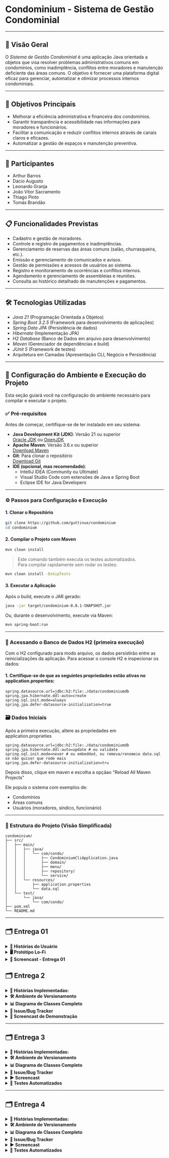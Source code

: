 # Condominium - Sistema de Gestão Condominial

---

## 📌 Visão Geral

O *Sistema de Gestão Condominial* é uma aplicação Java orientada a objetos que visa resolver problemas administrativos comuns em condomínios, como inadimplência, conflitos entre moradores e manutenção deficiente das áreas comuns. O objetivo é fornecer uma plataforma digital eficaz para gerenciar, automatizar e otimizar processos internos condominiais.

---

## 🚀 Objetivos Principais

- Melhorar a eficiência administrativa e financeira dos condomínios.
- Garantir transparência e acessibilidade nas informações para moradores e funcionários.
- Facilitar a comunicação e reduzir conflitos internos através de canais claros e eficazes.
- Automatizar a gestão de espaços e manutenção preventiva.

---

## 👥 Participantes

- Arthur Barros
- Dácio Augusto
- Leonardo Granja  
- João Vitor Sacramento 
- Thiago Pinto  
- Tomás Brandão  
 

---

## 📋 Funcionalidades Previstas

- Cadastro e gestão de moradores.
- Controle e registro de pagamentos e inadimplências.
- Gerenciamento de reservas das áreas comuns (salão, churrasqueira, etc.).
- Emissão e gerenciamento de comunicados e avisos.
- Gestão de permissões e acessos de usuários ao sistema.
- Registro e monitoramento de ocorrências e conflitos internos.
- Agendamento e gerenciamento de assembleias e reuniões.
- Consulta ao histórico detalhado de manutenções e pagamentos.

---

## 🛠 Tecnologias Utilizadas

- *Java 21* (Programação Orientada a Objetos)
- *Spring Boot 3.2.5* (Framework para desenvolvimento de aplicações)
- *Spring Data JPA* (Persistência de dados)
- *Hibernate* (Implementação JPA)
- *H2 Database* (Banco de Dados em arquivo para desenvolvimento)
- *Maven* (Gerenciador de dependências e build)
- *JUnit 5* (Framework de testes)
- Arquitetura em Camadas (Apresentação CLI, Negócio e Persistência)

---

## 🚀 Configuração do Ambiente e Execução do Projeto

Esta seção guiará você na configuração do ambiente necessário para compilar e executar o projeto.

### ✅ Pré-requisitos

Antes de começar, certifique-se de ter instalado em seu sistema:

- **Java Development Kit (JDK)**: Versão 21 ou superior  
  [Oracle JDK](https://www.oracle.com/java/technologies/downloads/) ou [OpenJDK](https://openjdk.org/)
- **Apache Maven**: Versão 3.6.x ou superior  
  [Download Maven](https://maven.apache.org/download.cgi)
- **Git**: Para clonar o repositório  
  [Download Git](https://git-scm.com/downloads)
- **IDE (opcional, mas recomendado)**:
  - IntelliJ IDEA (Community ou Ultimate)
  - Visual Studio Code com extensões de Java e Spring Boot
  - Eclipse IDE for Java Developers

---

### ⚙️ Passos para Configuração e Execução

#### 1. Clonar o Repositório

```bash
git clone https://github.com/guttinue/condominium
cd condominium
```

#### 2. Compilar o Projeto com Maven

```bash
mvn clean install
```

> Este comando também executa os testes automatizados.  
> Para compilar rapidamente sem rodar os testes:

```bash
mvn clean install -DskipTests
```

#### 3. Executar a Aplicação

Após o build, execute o JAR gerado:

```bash
java -jar target/condominium-0.0.1-SNAPSHOT.jar
```

Ou, durante o desenvolvimento, execute via Maven:

```bash
mvn spring-boot:run
```

---

### 🧪 Acessando o Banco de Dados H2 (primeira execução)

Com o H2 configurado para modo arquivo, os dados persistirão entre as reinicializações da aplicação. Para acessar o console H2 e inspecionar os dados:

#### 1. Certifique-se de que as seguintes propriedades estão ativas no application.properties:

```properties
spring.datasource.url=jdbc:h2:file:./data/condominiumdb
spring.jpa.hibernate.ddl-auto=create 
spring.sql.init.mode=always 
spring.jpa.defer-datasource-initialization=true
```


### 🗃️ Dados Iniciais

Após a primeira execução, altere as propriedades em application.proprieties  

```properties
spring.datasource.url=jdbc:h2:file:./data/condominiumdb
spring.jpa.hibernate.ddl-auto=update # ou validate
spring.sql.init.mode=never # ou embedded, ou remova/renomeie data.sql se não quiser que rode mais
spring.jpa.defer-datasource-initialization=tru
```

Depois disso, clique em maven e escolha a opçãao "Reload All Maven Projects"

Ele popula o sistema com exemplos de:
- Condomínios
- Áreas comuns
- Usuários (moradores, síndico, funcionário)

---

### 📂 Estrutura do Projeto (Visão Simplificada)

```
condominium/
├── src/
│   ├── main/
│   │   ├── java/
│   │   │   └── com/condo/
│   │   │       ├── CondominiumCliApplication.java
│   │   │       ├── domain/
│   │   │       ├── menu/
│   │   │       ├── repository/
│   │   │       └── service/
│   │   └── resources/
│   │       ├── application.properties
│   │       └── data.sql
│   └── test/
│       └── java/
│           └── com/condo/
├── pom.xml
└── README.md
```

---
## 🗂 Entrega 01

<details>
<summary><b>📌 Histórias do Usuário</b></summary>

<br>

| Nº | Perfil                    | História                                     |
|----|---------------------------|----------------------------------------------|
| 1  | Morador                   | Cadastro/Login                               |
| 2  | Morador                   | Reserva de áreas comuns                      |
| 3  | Morador                   | Registro de problemas de manutenção          |
| 4  | Funcionário Administrativo| Cadastro de novos moradores                  |
| 5  | Funcionário Administrativo| Registrar pagamentos das taxas               |
| 6  | Síndico                   | Envio de avisos e comunicados oficiais       |
| 7  | Síndico                   | Agendamento e registro de assembleias        |
| 8  | Morador                   | Consulta histórico financeiro                |

🔗 [Clique aqui para acessar as histórias e seus critérios de aceitação](https://docs.google.com/document/d/1cEao7RFi_IAkyKRBPETrI6R5NwgSLFkRdxgUmrukpas/edit?usp=sharing)

</details>

<details>
<summary><b>🖥 Protótipo Lo-Fi</b></summary>

<br>

📁 *Protótipos iniciais Lo-Fi das principais telas*  
🔗 [Clique aqui para visualizar os protótipos](https://drive.google.com/file/d/1izdiABJx6wsdaE88PcFmbcOxtpXIwX8a/view?usp=sharing)

*Telas prototipadas:*
- Tela de Login  
- Tela Inicial (Dashboard do Morador)  
- Cadastro de Morador  
- Registro de Pagamentos  
- Tela de Reservas das Áreas Comuns  
- Tela de Registro de Manutenção  
- Avisos e Comunicados (Síndico/Admin)  

</details>

<details>
<summary><b>🎥 Screencast - Entrega 01</b></summary>

<br>

▶ *Demonstração das funcionalidades entregues nesta etapa*  
🔗 [Clique aqui para assistir o Screencast](https://youtu.be/sXgaN3N0s4o)

*Conteúdo abordado no Screencast:*
- Apresentação das Histórias do Usuário  
- Explicação rápida dos protótipos Lo-Fi  
- Apresentação dos próximos passos do projeto  

</details>

## 🗂 Entrega 2

<details>
<summary><b>📖 Histórias Implementadas:</b></summary>

- *Cadastro de Moradores e Dependentes* (com persistência em memória)
- *Reserva de Áreas Comuns* (com persistência em memória)
</details>

<details>
<summary><b>🛠 Ambiente de Versionamento</b></summary>

- Ambiente versionado no GitHub com commits frequentes (mínimo semanal).

🔗 [Acesse o histórico de commits aqui](https://github.com/guttinue/condominium/commits/main)
</details>


<details>
<summary><b>📊 Diagrama de Classes Completo</b></summary>

- [Clique aqui para visualizar o Diagrama de Classes em Alta Resolução](./entregas/diagrama_de_classes.png)
</details>

<details>
<summary><b>🐞 Issue/Bug Tracker</b></summary>

⚒ Utilizamos o ClickUp como ferramenta de gerenciamento de Bugs e Tarefas

- [Visualizar o Issue Tracker atualizado aqui](./entregas/issue_tracker.png)
</details>

<details>
<summary><b>🎥 Screencast de Demonstração</b></summary>

▶ Assista o Screencast no YouTube mostrando o uso do sistema implementado nesta entrega:

🔗 [Clique aqui para assistir](https://youtu.be/sGfDrOjskvE)
</details>

---

## 🗂 Entrega 3

<details>
<summary><b>📖 Histórias Implementadas:</b></summary>

- *Reportar problemas de manutenção* 
- *Agendar assembleias e reuniões* 
</details>

<details>
<summary><b>🛠 Ambiente de Versionamento</b></summary>

- Ambiente versionado no GitHub com commits frequentes (mínimo semanal).

🔗 [Acesse o histórico de commits aqui](https://github.com/guttinue/condominium/commits/main)
</details>


<details>
<summary><b>📊 Diagrama de Classes Completo</b></summary>
 
🔗 [Clique aqui para visualizar o Diagrama de Classes em Alta Resolução](./entregas/diagrama_de_classes_new.drawio.png)
</details>

<details>
<summary><b>🐞 Issue/Bug Tracker</b></summary>

⚒ [Clique aqui para visualizar o Issue Tracker atualizado aqui](https://github.com/guttinue/condominium/issues)
</details>

<details>
<summary><b>▶ Screencast</b></summary>

▶ Assista o Screencast no YouTube mostrando o uso do sistema implementado nesta entrega:

🔗 [Clique aqui para assistir](https://www.youtube.com/watch?v=xYrWPnL8QkA)
</details>

<details>
<summary><b>📝 Testes Automatizados</b></summary>


📝 Assista ao vídeo de testes automzatizados no nosso sistema utilizando o Maven

🔗 [Clique aqui para assistir](https://www.youtube.com/watch?v=mtcnFiv77g8)
</details>

---

## 🗂 Entrega 4

<details>
<summary><b>📖 Histórias Implementadas:</b></summary>

- *Registro de visistantes no condomínio* 
- *Cadastro de veículos de moradores*
- *Registro de pagamentos das taxas condominiais*

🔗 [Clique aqui para vizualizar as historias no formato BDD](https://docs.google.com/document/d/1atD3BnABAXsUcRFY7HiJjJL5QWME2WjqwFCLNFSzlHs/edit?usp=sharing)
</details>

<details>
<summary><b>🛠 Ambiente de Versionamento</b></summary>

- Ambiente versionado no GitHub com commits frequentes (mínimo semanal).

🔗 [Acesse o histórico de commits aqui](https://github.com/guttinue/condominium/commits/main)
</details>


<details>
<summary><b>📊 Diagrama de Classes Completo</b></summary>

- [Clique aqui para visualizar o Diagrama de Classes em Alta Resolução](./entregas/diagramaAtualizado.png)
</details>

<details>
<summary><b>🐞 Issue/Bug Tracker</b></summary>
 
⚒ [Clique aqui para visualizar o Issue Tracker atualizado aqui](https://github.com/guttinue/condominium/issues)

</details>

<details>
<summary><b>▶ Screencast</b></summary>

▶ Assista o Screencast no YouTube mostrando o uso do sistema implementado nesta entrega:

🔗 [Clique aqui para assistir]()
</details>

<details>
<summary><b>📝 Testes Automatizados</b></summary>




📝 Assista ao vídeo de testes automzatizados no nosso sistema utilizando o Maven

🔗 [Clique aqui para assistir]()
</details>
